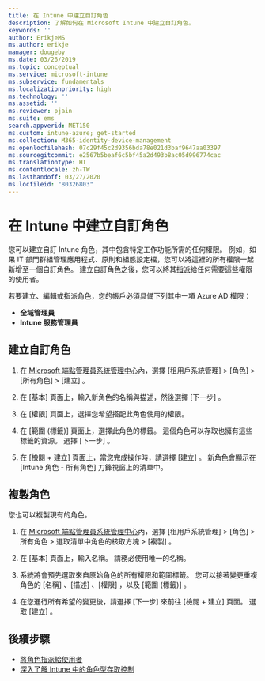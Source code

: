 ```yaml
---
title: 在 Intune 中建立自訂角色
description: 了解如何在 Microsoft Intune 中建立自訂角色。
keywords: ''
author: ErikjeMS
ms.author: erikje
manager: dougeby
ms.date: 03/26/2019
ms.topic: conceptual
ms.service: microsoft-intune
ms.subservice: fundamentals
ms.localizationpriority: high
ms.technology: ''
ms.assetid: ''
ms.reviewer: pjain
ms.suite: ems
search.appverid: MET150
ms.custom: intune-azure; get-started
ms.collection: M365-identity-device-management
ms.openlocfilehash: 07c29f45c2d9356bda78e021d3baf9647aa03397
ms.sourcegitcommit: e2567b5beaf6c5bf45a2d493b8ac05d996774cac
ms.translationtype: HT
ms.contentlocale: zh-TW
ms.lasthandoff: 03/27/2020
ms.locfileid: "80326803"
---
```

# <a name="create-a-custom-role-in-intune"></a>在 Intune 中建立自訂角色

您可以建立自訂 Intune 角色，其中包含特定工作功能所需的任何權限。 例如，如果 IT 部門群組管理應用程式、原則和組態設定檔，您可以將這裡的所有權限一起新增至一個自訂角色。 建立自訂角色之後，您可以將其[指派](assign-role.md)給任何需要這些權限的使用者。

若要建立、編輯或指派角色，您的帳戶必須具備下列其中一項 Azure AD 權限︰
- **全域管理員**
- **Intune 服務管理員**

## <a name="to-create-a-custom-role"></a>建立自訂角色

1. 在 [Microsoft 端點管理員系統管理中心](https://go.microsoft.com/fwlink/?linkid=2109431)內，選擇 [租用戶系統管理]   > [角色]   > [所有角色]   > [建立]  。

2. 在 [基本]  頁面上，輸入新角色的名稱與描述，然後選擇 [下一步]  。

3. 在 [權限]  頁面上，選擇您希望搭配此角色使用的權限。

4. 在 [範圍 (標籤)]  頁面上，選擇此角色的標籤。 這個角色可以存取也擁有這些標籤的資源。 選擇 [下一步]  。

5. 在 [檢閱 + 建立]  頁面上，當您完成操作時，請選擇 [建立]  。 新角色會顯示在 [Intune 角色 - 所有角色]  刀鋒視窗上的清單中。

## <a name="copy-a-role"></a>複製角色

您也可以複製現有的角色。

1. 在 [Microsoft 端點管理員系統管理中心](https://go.microsoft.com/fwlink/?linkid=2109431)內，選擇 [租用戶系統管理]   > [角色]   > 所有角色  > 選取清單中角色的核取方塊 > [複製]  。

2. 在 [基本]  頁面上，輸入名稱。 請務必使用唯一的名稱。

3. 系統將會預先選取來自原始角色的所有權限和範圍標籤。 您可以接著變更重複角色的 [名稱]  、[描述]  、[權限]  ，以及 [範圍 (標籤)]  。

4. 在您進行所有希望的變更後，請選擇 [下一步]  來前往 [檢閱 + 建立]  頁面。 選取 [建立]  。 

## <a name="next-steps"></a>後續步驟
- [將角色指派給使用者](assign-role.md)
- [深入了解 Intune 中的角色型存取控制](role-based-access-control.md)



